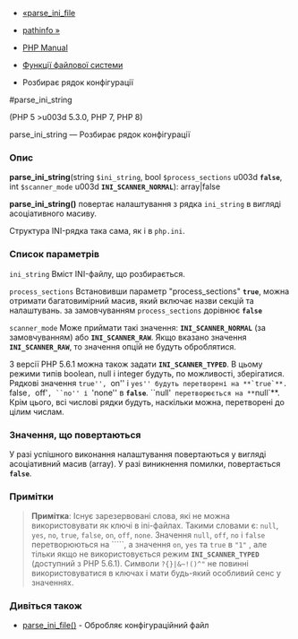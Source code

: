 - [«parse_ini_file](function.parse-ini-file.md)
- [pathinfo »](function.pathinfo.md)

- [PHP Manual](index.md)
- [Функції файлової системи](ref.filesystem.md)
- Розбирає рядок конфігурації

#parse_ini_string

(PHP 5 \>u003d 5.3.0, PHP 7, PHP 8)

parse_ini_string — Розбирає рядок конфігурації

### Опис

**parse_ini_string**(string `$ini_string`, bool `$process_sections` u003d
**`false`**, int `$scanner_mode` u003d **`INI_SCANNER_NORMAL`**):
array\|false

**parse_ini_string()** повертає налаштування з рядка `ini_string` в
вигляді асоціативного масиву.

Структура INI-рядка така сама, як і в `php.ini`.

### Список параметрів

`ini_string`
Вміст INI-файлу, що розбирається.

`process_sections`
Встановивши параметр "process_sections" **`true`**, можна отримати
багатовимірний масив, який включає назви секцій та налаштувань. за
замовчуванням `process_sections` дорівнює **`false`**

`scanner_mode`
Може приймати такі значення: **`INI_SCANNER_NORMAL`** (за
замовчуванням) або **`INI_SCANNER_RAW`**. Якщо вказано значення
**`INI_SCANNER_RAW`**, то значення опцій не будуть оброблятися.

З версії PHP 5.6.1 можна також задати **`INI_SCANNER_TYPED`**. В цьому
режими типів boolean, null і integer будуть, по можливості, зберігатися.
Рядкові значення ``true'', ``on'' і ``yes'' будуть перетворені на
**`true`**. ``false``, ``off'`, ``no'' і `'none'' в **`false`**.
``null'` перетворюється на **`null`**. Крім цього, всі числові рядки
будуть, наскільки можна, перетворені до цілим числам.

### Значення, що повертаються

У разі успішного виконання налаштування повертаються у вигляді
асоціативний масив (array). У разі виникнення помилки,
повертається **`false`**.

### Примітки

> **Примітка**: Існує зарезервовані слова, які не можна
> використовувати як ключі в ini-файлах. Такими словами є:
> `null`, `yes`, `no`, `true`, `false`, `on`, `off`, `none`. Значення
> `null`, `off`, `no` і `false` перетворюються на `````, а значення `on`,
> `yes` та `true` в `"1"` , але тільки якщо не використовується режим
> **`INI_SCANNER_TYPED`** (доступний з PHP 5.6.1). Символи `?{}|&~!()^"`
> не повинні використовуватися в ключах і мати будь-який особливий сенс у
> значеннях.

### Дивіться також

- [parse_ini_file()](function.parse-ini-file.md) - Обробляє
конфігураційний файл
